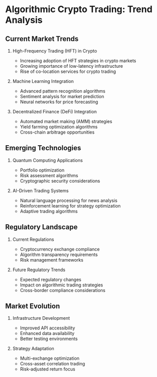 # Algorithmic Crypto Trading: Trend Analysis

## Current Market Trends

1. High-Frequency Trading (HFT) in Crypto
   - Increasing adoption of HFT strategies in crypto markets
   - Growing importance of low-latency infrastructure
   - Rise of co-location services for crypto trading

2. Machine Learning Integration
   - Advanced pattern recognition algorithms
   - Sentiment analysis for market prediction
   - Neural networks for price forecasting

3. Decentralized Finance (DeFi) Integration
   - Automated market making (AMM) strategies
   - Yield farming optimization algorithms
   - Cross-chain arbitrage opportunities

## Emerging Technologies

1. Quantum Computing Applications
   - Portfolio optimization
   - Risk assessment algorithms
   - Cryptographic security considerations

2. AI-Driven Trading Systems
   - Natural language processing for news analysis
   - Reinforcement learning for strategy optimization
   - Adaptive trading algorithms

## Regulatory Landscape

1. Current Regulations
   - Cryptocurrency exchange compliance
   - Algorithm transparency requirements
   - Risk management frameworks

2. Future Regulatory Trends
   - Expected regulatory changes
   - Impact on algorithmic trading strategies
   - Cross-border compliance considerations

## Market Evolution

1. Infrastructure Development
   - Improved API accessibility
   - Enhanced data availability
   - Better testing environments

2. Strategy Adaptation
   - Multi-exchange optimization
   - Cross-asset correlation trading
   - Risk-adjusted return focus